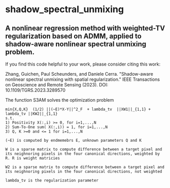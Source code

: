 # shadow_spectral_unmixing
## A nonlinear regression method with weighted-TV regularization based on ADMM,  applied to shadow-aware nonlinear spectral unmixing problem.

If you find this code helpful to your work, please consider citing this work:

Zhang, Guichen, Paul Scheunders, and Daniele Cerra. "Shadow-aware nonlinear spectral unmixing with spatial regularization." IEEE Transactions on Geoscience and Remote Sensing (2023). DOI: 10.1109/TGRS.2023.3289570

The function S3AM solves the optimization problem

    min{X,Q,K}  (1/2) ||(~E)*X-Y||^2_F  + lambda_tv  ||XW1||_{1,1} + lambda_tv ||KW2||_{1,1}
    s.t.
    1) Positivity X(:,i) >= 0, for i=1,...,N
    2) Sum-To-One sum( X(:,i)) = 1, for i=1,...,N
    3) Q, K >=0 and <= 1 for i=1,...,N

    (~E) is computed by endmemebrs E, unknown parameters Q and K

    W is a sparse matrix to compute difference between a target pixel and
    its neighnoring pixels in the four canonical directions, weighted by
    R. R is weight matricies

    W2 is a sparse matrix to compute difference between a target pixel and
    its neighnoring pixels in the four canonical directions, not weighted
    
    lambda_tv is the regularization parameter
    
